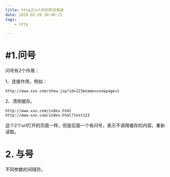 ```yaml
---
title: http之url中的符号用途
date: 2018-02-28 10:48:21
tags:
	- http

---
```




# #1.问号

问号有2个作用：

1、连接作用。例如：

```
http://www.xxx.com/show.jsp?id=123&name=xxx&page=1
```

2、清除缓存。

```
http://www.xxx.com/index.html
http://www.xxx.com/index.html?test123
```

这个2个url打开的页面一样，但是后面一个有问号，表示不调用缓存的内容。重新读取。



# 2. 与号

不同参数的间隔符。

